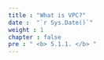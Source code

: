 ```yaml
---
title : "What is VPC?"
date :  "`r Sys.Date()`" 
weight : 1
chapter : false
pre : " <b> 5.1.1. </b> "
---
```


